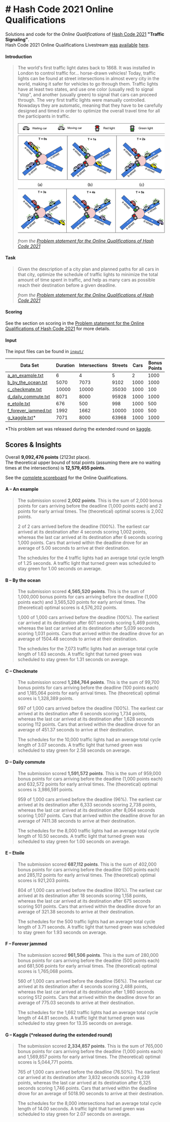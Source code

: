 # \# Hash Code 2021 Online Qualifications

Solutions and code for the _Online Qualifications_ of [Hash Code 2021](https://g.co/hashcode) **"Traffic Signaling"**.  
Hash Code 2021 Online Qualifications Livestream
[was](https://codingcompetitionsonair.withgoogle.com/events/hashcode-2021-qual?talk=hc2021-oqlive)
[available](http://goo.gle/hashcode-livestream)
[here](https://www.youtube.com/watch?v=YPOVd-hQUjA).

#### Introduction

> The world's first traffic light dates back to 1868.
> It was installed in London to control traffic for... horse-drawn vehicles!
> Today, traffic lights can be found at street intersections in almost every city in the world,
> making it safer for vehicles to go through them.
> Traffic lights have at least two states, and use one color (usually red) to signal "stop",
> and another (usually green) to signal that cars can proceed through.
> The very first traffic lights were manually controlled.
> Nowadays they are automatic, meaning that they have to be carefully designed and
> timed in order to optimize the overall travel time for all the participants in traffic.
> 
> ![Online Qualifications Teaser](online_qualificatsions_teaser.png)
> 
> _from the [Problem statement for the Online Qualifications of Hash Code 2021][problem-statement]_

#### Task

> Given the description of a city plan and planned paths for all cars in that city,
> optimize the schedule of traffic lights to minimize the total amount of time spent in traffic,
> and help as many cars as possible reach their destination before a given deadline.
> 
> _from the [Problem statement for the Online Qualifications of Hash Code 2021][problem-statement]_

#### Scoring

See the section on scoring in the [Problem statement for the Online Qualifications of Hash Code 2021][problem-statement] for more details.

#### Input

The input files can be found in [`input/`](input)

| Data Set                                           | Duration | Intersections | Streets | Cars | Bonus Points |
| -------------------------------------------------- | -------- | ------------- | ------- | ---- | ------------ |
| [a_an_example.txt](input/a_an_example.txt)         | 6        | 4             | 5       | 2    | 1000         |
| [b_by_the_ocean.txt](input/b_by_the_ocean.txt)     | 5070     | 7073          | 9102    | 1000 | 1000         |
| [c_checkmate.txt](input/c_checkmate.txt)           | 10000    | 10000         | 35030   | 1000 | 100          |
| [d_daily_commute.txt](input/d_daily_commute.txt)   | 8071     | 8000          | 95928   | 1000 | 1000         |
| [e_etoile.txt](input/e_etoile.txt)                 | 676      | 500           | 998     | 1000 | 500          |
| [f_forever_jammed.txt](input/f_forever_jammed.txt) | 1992     | 1662          | 10000   | 1000 | 500          |
| [g_kaggle.txt](input/g_kaggle.txt)*                | 7071     | 8000          | 63968   | 1000 | 1000         |

*This problem set was released during the extended round on [kaggle](https://www.kaggle.com/c/hashcode-2021-oqr-extension).

## Scores & Insights

Overall **9,092,476 points** (2123st place).  
The theoretical upper bound of total points (assuming there are no waiting times at the intersections) is **12,579,455 points**.

See the [complete scoreboard](hashcode_2021_online_qualifications_scoreboard.zip) for the Online Qualifications.

#### A – An example

> The submission scored **2,002 points**. This is the sum of 2,000 bonus points for cars arriving before the deadline (1,000 points each) and 2 points for early arrival times.
> The (theoretical) optimal scores is 2,002 points.
> 
> 2 of 2 cars arrived before the deadline (100%). The earliest car arrived at its destination after 4 seconds scoring 1,002 points, whereas the last car arrived at its destination after 6 seconds scoring 1,000 points. Cars that arrived within the deadline drove for an average of 5.00 seconds to arrive at their destination.
>
> The schedules for the 4 traffic lights had an average total cycle length of 1.25 seconds. A traffic light that turned green was scheduled to stay green for 1.00 seconds on average.

#### B – By the ocean

> The submission scored **4,565,520 points**. This is the sum of 1,000,000 bonus points for cars arriving before the deadline (1,000 points each) and 3,565,520 points for early arrival times.
> The (theoretical) optimal scores is 4,576,202 points.
> 
> 1,000 of 1,000 cars arrived before the deadline (100%). The earliest car arrived at its destination after 601 seconds scoring 5,469 points, whereas the last car arrived at its destination after 5,039 seconds scoring 1,031 points. Cars that arrived within the deadline drove for an average of 1504.48 seconds to arrive at their destination.
>
> The schedules for the 7,073 traffic lights had an average total cycle length of 1.63 seconds. A traffic light that turned green was scheduled to stay green for 1.31 seconds on average.

#### C – Checkmate

> The submission scored **1,284,764 points**. This is the sum of 99,700 bonus points for cars arriving before the deadline (100 points each) and 1,185,064 points for early arrival times.
> The (theoretical) optimal scores is 1,328,389 points.
> 
> 997 of 1,000 cars arrived before the deadline (100%). The earliest car arrived at its destination after 6 seconds scoring 1,734 points, whereas the last car arrived at its destination after 1,628 seconds scoring 112 points. Cars that arrived within the deadline drove for an average of 451.37 seconds to arrive at their destination.
>
> The schedules for the 10,000 traffic lights had an average total cycle length of 3.07 seconds. A traffic light that turned green was scheduled to stay green for 2.58 seconds on average.

#### D – Daily commute

> The submission scored **1,591,572 points**. This is the sum of 959,000 bonus points for cars arriving before the deadline (1,000 points each) and 632,572 points for early arrival times.
> The (theoretical) optimal scores is 3,986,591 points.
> 
> 959 of 1,000 cars arrived before the deadline (96%). The earliest car arrived at its destination after 6,333 seconds scoring 2,738 points, whereas the last car arrived at its destination after 8,064 seconds scoring 1,007 points. Cars that arrived within the deadline drove for an average of 7411.38 seconds to arrive at their destination.
>
> The schedules for the 8,000 traffic lights had an average total cycle length of 10.50 seconds. A traffic light that turned green was scheduled to stay green for 1.00 seconds on average.

#### E – Etoile

> The submission scored **687,112 points**. This is the sum of 402,000 bonus points for cars arriving before the deadline (500 points each) and 285,112 points for early arrival times.
> The (theoretical) optimal scores is 921,203 points.
> 
> 804 of 1,000 cars arrived before the deadline (80%). The earliest car arrived at its destination after 18 seconds scoring 1,158 points, whereas the last car arrived at its destination after 675 seconds scoring 501 points. Cars that arrived within the deadline drove for an average of 321.38 seconds to arrive at their destination.
>
> The schedules for the 500 traffic lights had an average total cycle length of 3.71 seconds. A traffic light that turned green was scheduled to stay green for 1.93 seconds on average.

#### F – Forever jammed

> The submission scored **961,506 points**. This is the sum of 280,000 bonus points for cars arriving before the deadline (500 points each) and 681,506 points for early arrival times.
> The (theoretical) optimal scores is 1,765,068 points.
> 
> 560 of 1,000 cars arrived before the deadline (56%). The earliest car arrived at its destination after 4 seconds scoring 2,488 points, whereas the last car arrived at its destination after 1,980 seconds scoring 512 points. Cars that arrived within the deadline drove for an average of 775.03 seconds to arrive at their destination.
>
> The schedules for the 1,662 traffic lights had an average total cycle length of 44.81 seconds. A traffic light that turned green was scheduled to stay green for 13.35 seconds on average.

#### G – Kaggle (*released during the extended round)

> The submission scored **2,334,857 points**. This is the sum of 765,000 bonus points for cars arriving before the deadline (1,000 points each) and 1,569,857 points for early arrival times.
> The (theoretical) optimal scores is 5,044,771 points.
> 
> 765 of 1,000 cars arrived before the deadline (76.50%). The earliest car arrived at its destination after 3,832 seconds scoring 4,239 points, whereas the last car arrived at its destination after 6,325 seconds scoring 1,746 points. Cars that arrived within the deadline drove for an average of 5018.90 seconds to arrive at their destination.
>
> The schedules for the 8,000 intersections had an average total cycle length of 14.00 seconds. A traffic light that turned green was scheduled to stay green for 2.07 seconds on average.

[problem-statement]: hashcode_2021_online_qualifications.pdf

